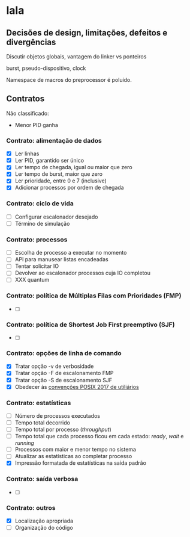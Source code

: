 # lala

## Decisões de design, limitações, defeitos e divergências

Discutir objetos globais, vantagem do linker vs ponteiros

burst, pseudo-dispositivo, clock

Namespace de macros do preprocessor é poluído.

## Contratos

Não classificado:

- Menor PID ganha

### Contrato: alimentação de dados

- [X] Ler linhas
- [X] Ler PID, garantido ser único
- [X] Ler tempo de chegada, igual ou maior que zero
- [X] Ler tempo de burst, maior que zero
- [X] Ler prioridade, entre 0 e 7 (inclusive)
- [X] Adicionar processos por ordem de chegada

### Contrato: ciclo de vida

- [ ] Configurar escalonador desejado
- [ ] Término de simulação

### Contrato: processos

- [ ] Escolha de processo a executar no momento
- [ ] API para manusear listas encadeadas
- [ ] Tentar solicitar IO
- [ ] Devolver ao escalonador processos cuja IO completou
- [ ] XXX quantum

### Contrato: política de Múltiplas Filas com Prioridades (FMP)

- [ ] 

### Contrato: política de Shortest Job First preemptivo (SJF)

- [ ] 

### Contrato: opções de linha de comando

- [X] Tratar opção -v de verbosidade
- [X] Tratar opção -F de escalonamento FMP
- [X] Tratar opção -S de escalonamento SJF
- [X] Obedecer às [convenções POSIX 2017 de utiliários](https://pubs.opengroup.org/onlinepubs/9699919799/basedefs/V1_chap12.html)

### Contrato: estatísticas

- [ ] Número de processos executados
- [ ] Tempo total decorrido
- [ ] Tempo total por processo (*throughput*)
- [ ] Tempo total que cada processo ficou em cada estado: _ready_, _wait_ e _running_
- [ ] Processos com maior e menor tempo no sistema
- [ ] Atualizar as estatísticas ao completar processo
- [X] Impressão formatada de estatísticas na saída padrão

### Contrato: saída verbosa

- [ ] 

### Contrato: outros

- [X] Localização apropriada
- [ ] Organização do código
